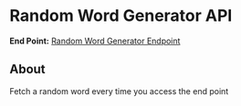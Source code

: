 # Random Word Generator API
**End Point:** [Random Word Generator Endpoint](https://warren-randomword.herokuapp.com/)
## About
Fetch a random word every time you access the end point